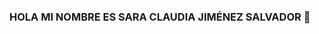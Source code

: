 ### HOLA MI NOMBRE ES SARA CLAUDIA JIMÉNEZ SALVADOR 👋

<!--
**sarajim29/sarajim29** is a ✨ _special_ ✨ repository because its `README.md` (this file) appears on your GitHub profile.

>Me gusta el **diseño gráfico**
